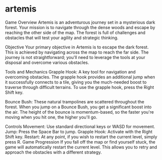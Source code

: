 # artemis
Game Overview
Artemis is an adventurous journey set in a mysterious dark forest. Your mission is to navigate through the dense woods and escape by reaching the other side of the map. The forest is full of challenges and obstacles that will test your agility and strategic thinking.

Objective
Your primary objective in Artemis is to escape the dark forest. This is achieved by navigating across the map to reach the far side. The journey is not straightforward; you'll need to leverage the tools at your disposal and overcome various obstacles.

Tools and Mechanics
Grapple Hook: A key tool for navigation and overcoming obstacles. The grapple hook provides an additional jump when it successfully connects to a tile, giving you the much-needed boost to traverse through difficult terrains. To use the grapple hook, press the Right Shift key.

Bounce Bush: These natural trampolines are scattered throughout the forest. When you jump on a Bounce Bush, you get a significant boost into the air. The height of the bounce is momentum-based, so the faster you're moving when you hit one, the higher you'll go.

Controls
Movement: Use standard directional keys or WASD for movement.
Jump: Press the Space Bar to jump.
Grapple Hook: Activate with the Right Shift key.
Restart: At any point, if you wish to restart the current level, simply press R.
Game Progression
If you fall off the map or find yourself stuck, the game will automatically restart the current level. This allows you to retry and approach the obstacles with a different strategy.
